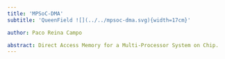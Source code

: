 ```yaml
---
title: 'MPSoC-DMA'
subtitle: 'QueenField ![](../../mpsoc-dma.svg){width=17cm}'

author: Paco Reina Campo

abstract: Direct Access Memory for a Multi-Processor System on Chip.
---
```

